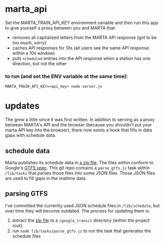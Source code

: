 # marta_api

Set the MARTA_TRAIN_API_KEY environment variable and then run this app to give yourself a
proxy between you and MARTA that:
- removes all capitalized letters from the MARTA API response (got to be too much, sorry)
- caches API responses for 10s (all users see the same API response within a 10s window)
- puts `scheduled` entries into the API response when a station has one direction, but not the other

### to run (and set the ENV variable at the same time):
```
MARTA_TRAIN_API_KEY=<api_key> node server.js
```


# updates

The grew a little since it was first written. In addition to serving as a proxy between MARTA's API and the browser
(because you shouldn't put your marta API key into the browser), there now exists a hook that fills in data gaps with schedule data.

## schedule data

Marta publishes its schedule data in [a zip file](http://www.itsmarta.com/developers/data-sources/general-transit-feed-specification-gtfs.aspx).
The files within conform to Google's [GTFS spec](https://developers.google.com/transit/gtfs/reference).
This git repo contains a `parse_gtfs.js` task within `/lib/tasks` that parses those files into some JSON files.
Those JSON files are used to fill gaps in the realtime data.

## parsing GTFS

I've committed the currently used JSON schedule files in `/lib/schedule`, but over time they will become outdated.
The process for updating them is:

1. extract the [zip file](http://www.itsmarta.com/developers/data-sources/general-transit-feed-specification-gtfs.aspx) to
a `/google_transit` directory (within the project root).
2. run `node lib/tasks/parse_gtfs.js` to run the task that generates the schedule files
